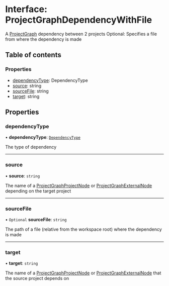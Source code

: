 # Interface: ProjectGraphDependencyWithFile

A [ProjectGraph](../../devkit/documents/ProjectGraph) dependency between 2 projects
Optional: Specifies a file from where the dependency is made

## Table of contents

### Properties

- [dependencyType](../../devkit/documents/ProjectGraphDependencyWithFile#dependencytype): DependencyType
- [source](../../devkit/documents/ProjectGraphDependencyWithFile#source): string
- [sourceFile](../../devkit/documents/ProjectGraphDependencyWithFile#sourcefile): string
- [target](../../devkit/documents/ProjectGraphDependencyWithFile#target): string

## Properties

### dependencyType

• **dependencyType**: [`DependencyType`](../../devkit/documents/DependencyType)

The type of dependency

---

### source

• **source**: `string`

The name of a [ProjectGraphProjectNode](../../devkit/documents/ProjectGraphProjectNode) or [ProjectGraphExternalNode](../../devkit/documents/ProjectGraphExternalNode) depending on the target project

---

### sourceFile

• `Optional` **sourceFile**: `string`

The path of a file (relative from the workspace root) where the dependency is made

---

### target

• **target**: `string`

The name of a [ProjectGraphProjectNode](../../devkit/documents/ProjectGraphProjectNode) or [ProjectGraphExternalNode](../../devkit/documents/ProjectGraphExternalNode) that the source project depends on
